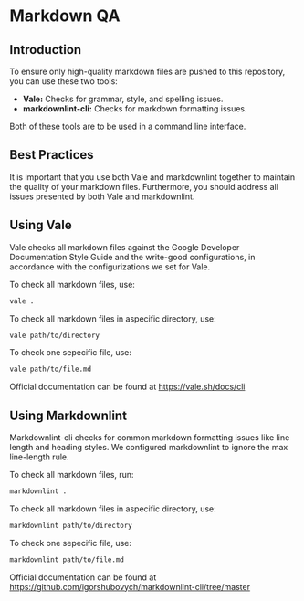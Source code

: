 # Markdown QA

## Introduction

To ensure only high-quality markdown files are pushed to this repository, you can use these two tools:
- **Vale:** Checks for grammar, style, and spelling issues.
- **markdownlint-cli:** Checks for markdown formatting issues.

Both of these tools are to be used in a command line interface.


## Best Practices

It is important that you use both Vale and markdownlint together to maintain the quality of your markdown
files. Furthermore, you should address all issues presented by both Vale and markdownlint.


## Using Vale

Vale checks all markdown files against the Google Developer Documentation Style Guide and the write-good
configurations, in accordance with the configurizations we set for Vale.

To check all markdown files, use:
```bash
vale .
```

To check all markdown files in aspecific directory, use:
```bash
vale path/to/directory
```

To check one sepecific file, use:
```bash
vale path/to/file.md
```

Official documentation can be found at https://vale.sh/docs/cli


## Using Markdownlint

Markdownlint-cli checks for common markdown formatting issues like line length and heading styles. We
configured markdownlint to ignore the max line-length rule.

To check all markdown files, run:
```bash
markdownlint .
```

To check all markdown files in aspecific directory, use:
```bash
markdownlint path/to/directory
```

To check one sepecific file, use:
```bash
markdownlint path/to/file.md
```
Official documentation can be found at https://github.com/igorshubovych/markdownlint-cli/tree/master
